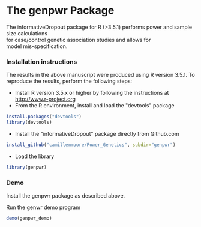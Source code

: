 The genpwr Package
=========================

The informativeDropout package for R (>3.5.1) performs power and sample size calculations     
    for case/control genetic association studies and allows for   
    model mis-specification.

### Installation instructions

The results in the above manuscript were produced using R version 3.5.1. To reproduce the results,
perform the following steps:

* Install R version 3.5.x or higher by following the instructions at http://www.r-project.org
* From the R environment, install and load the "devtools" package
```R
install.packages("devtools")
library(devtools)
```
* Install the "informativeDropout" package directly from Github.com
```R
install_github("camillemmoore/Power_Genetics", subdir="genpwr")
```
* Load the library
```R
library(genpwr)
```

### Demo

Install the genpwr package as described above.

Run the genwr demo program

```R
demo(genpwr_demo)
```





